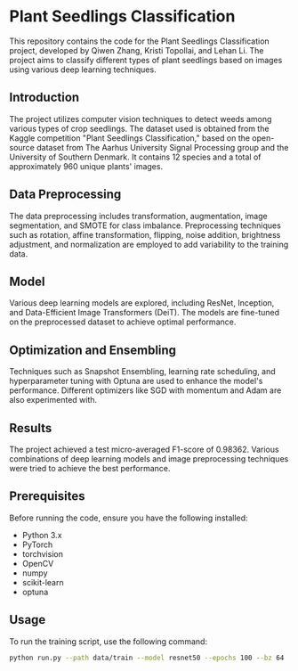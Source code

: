 # Plant Seedlings Classification

This repository contains the code for the Plant Seedlings Classification project, developed by Qiwen Zhang, Kristi Topollai, and Lehan Li. The project aims to classify different types of plant seedlings based on images using various deep learning techniques.

## Introduction

The project utilizes computer vision techniques to detect weeds among various types of crop seedlings. The dataset used is obtained from the Kaggle competition "Plant Seedlings Classification," based on the open-source dataset from The Aarhus University Signal Processing group and the University of Southern Denmark. It contains 12 species and a total of approximately 960 unique plants' images.

## Data Preprocessing

The data preprocessing includes transformation, augmentation, image segmentation, and SMOTE for class imbalance. Preprocessing techniques such as rotation, affine transformation, flipping, noise addition, brightness adjustment, and normalization are employed to add variability to the training data.

## Model

Various deep learning models are explored, including ResNet, Inception, and Data-Efficient Image Transformers (DeiT). The models are fine-tuned on the preprocessed dataset to achieve optimal performance.

## Optimization and Ensembling

Techniques such as Snapshot Ensembling, learning rate scheduling, and hyperparameter tuning with Optuna are used to enhance the model's performance. Different optimizers like SGD with momentum and Adam are also experimented with.

## Results

The project achieved a test micro-averaged F1-score of 0.98362. Various combinations of deep learning models and image preprocessing techniques were tried to achieve the best performance.

## Prerequisites

Before running the code, ensure you have the following installed:
- Python 3.x
- PyTorch
- torchvision
- OpenCV
- numpy
- scikit-learn
- optuna

## Usage

To run the training script, use the following command:

```bash
python run.py --path data/train --model resnet50 --epochs 100 --bz 64
